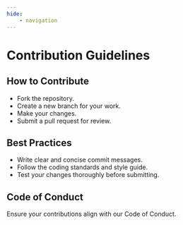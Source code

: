 ```yaml
---
hide:
    - navigation
---
```

# Contribution Guidelines

## How to Contribute

- Fork the repository.
- Create a new branch for your work.
- Make your changes.
- Submit a pull request for review.

## Best Practices

- Write clear and concise commit messages.
- Follow the coding standards and style guide.
- Test your changes thoroughly before submitting.

## Code of Conduct

Ensure your contributions align with our Code of Conduct.
